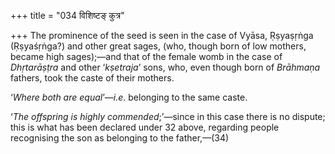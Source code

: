 +++
title = "034 विशिष्टङ् कुत्र"

+++
The prominence of the seed is seen in the case of Vyāsa, Ṛṣyaṣṛṅga
(Ṛṣyaśṛṅga?) and other great sages, (who, though born of low mothers,
became high sages);—and that of the female womb in the case of
*Dhṛtarāṣṭra* and other ‘*kṣetraja*’ sons, who, even though born of
*Brāhmaṇa* fathers, took the caste of their mothers.

‘*Where both are equal*’—*i.e*. belonging to the same caste.

‘*The offspring is highly commended*;’—since in this case there is no
dispute; this is what has been declared under 32 above, regarding people
recognising the son as belonging to the father,—(34)


